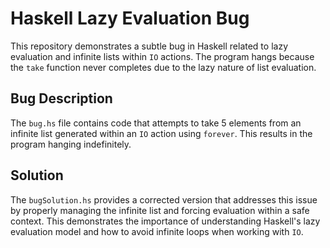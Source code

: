 # Haskell Lazy Evaluation Bug

This repository demonstrates a subtle bug in Haskell related to lazy evaluation and infinite lists within `IO` actions. The program hangs because the `take` function never completes due to the lazy nature of list evaluation.

## Bug Description
The `bug.hs` file contains code that attempts to take 5 elements from an infinite list generated within an `IO` action using `forever`. This results in the program hanging indefinitely.

## Solution
The `bugSolution.hs` provides a corrected version that addresses this issue by properly managing the infinite list and forcing evaluation within a safe context.  This demonstrates the importance of understanding Haskell's lazy evaluation model and how to avoid infinite loops when working with `IO`.